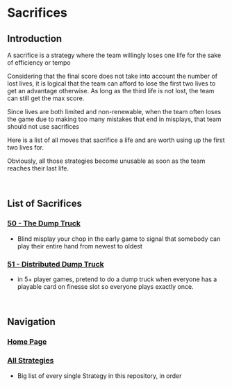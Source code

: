 # Sacrifices

## Introduction

A sacrifice is a strategy where the team willingly loses one life for the sake of efficiency or tempo

Considering that the final score does not take into account the number of lost lives, it is logical that the team can afford to lose the first two lives to get an advantage otherwise. As long as the third life is not lost, the team can still get the max score.

Since lives are both limited and non-renewable, when the team often loses the game due to making too many mistakes that end in misplays, that team should not use sacrifices

Here is a list of all moves that sacrifice a life and are worth using up the first two lives for.

Obviously, all those strategies become unusable as soon as the team reaches their last life.

<br />

## List of Sacrifices

### [50 - The Dump Truck](https://github.com/agilbert1412/HanabiStrategy/blob/master/Strategy/Level%203%20-%20Intermediate/50%20-%20Dump%20Truck.md)
* Blind misplay your chop in the early game to signal that somebody can play their entire hand from newest to oldest

### [51 - Distributed Dump Truck](https://github.com/agilbert1412/HanabiStrategy/blob/master/Strategy/Level%203%20-%20Intermediate/51%20-%20Distributed%20Dump%20Truck.md)
* in 5+ player games, pretend to do a dump truck when everyone has a playable card on finesse slot so everyone plays exactly once.

<br />

## Navigation

### [Home Page](https://github.com/agilbert1412/HanabiStrategy/blob/master/README.md)

### [All Strategies](https://github.com/agilbert1412/HanabiStrategy/blob/master/All%20Strategies.md)
* Big list of every single Strategy in this repository, in order